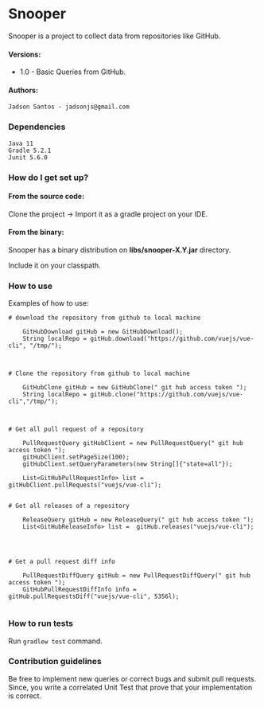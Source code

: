 # Snooper

Snooper is a project to collect data from repositories like GitHub.

#### Versions: 

 - 1.0 - Basic Queries from GitHub.

#### Authors:

    Jadson Santos - jadsonjs@gmail.com
    
    
### Dependencies
    
    Java 11
    Gradle 5.2.1
    Junit 5.6.0
    
### How do I get set up?

#### From the source code:

   Clone the project -> Import it as a gradle project on your IDE.

#### From the binary:

   Snooper has a binary distribution on **libs/snooper-X.Y.jar** directory.
   
   Include it on your classpath.    
    

### How to use

Examples of how to use:

```
# download the repository from github to local machine
    
    GitHubDownload gitHub = new GitHubDownload();
    String localRepo = gitHub.download("https://github.com/vuejs/vue-cli", "/tmp/");



# Clone the repository from github to local machine
    
    GitHubClone gitHub = new GitHubClone(" git hub access token ");
    String localRepo = gitHub.clone("https://github.com/vuejs/vue-cli","/tmp/");



# Get all pull request of a repository

    PullRequestQuery gitHubClient = new PullRequestQuery(" git hub access token ");
    gitHubClient.setPageSize(100);
    gitHubClient.setQueryParameters(new String[]{"state=all"});

    List<GitHubPullRequestInfo> list =  gitHubClient.pullRequests("vuejs/vue-cli");


# Get all releases of a repository

    ReleaseQuery gitHub = new ReleaseQuery(" git hub access token ");
    List<GitHubReleaseInfo> list =  gitHub.releases("vuejs/vue-cli");




# Get a pull request diff info

    PullRequestDiffQuery gitHub = new PullRequestDiffQuery(" git hub access token ");
    GitHubPullRequestDiffInfo info =  gitHub.pullRequestsDiff("vuejs/vue-cli", 5356l);


```

### How to run tests

 Run ```gradlew test``` command.
 
  
### Contribution guidelines

Be free to implement new queries or correct bugs and submit pull requests. Since, you write a correlated Unit Test that prove that your implementation is correct.

 
